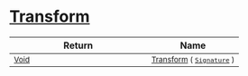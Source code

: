 # [Transform](./BinaryRasterizer-100663656.md)


| Return | Name | 
| --- | --- | 
| <sub>[Void](https://docs.microsoft.com/en-us/dotnet/api/System.Void)</sub><img width=200/>| <sub>[Transform](./BinaryRasterizer-100663656.md) ( [`Signature`](./../../Signature.md) )</sub>| <br>


